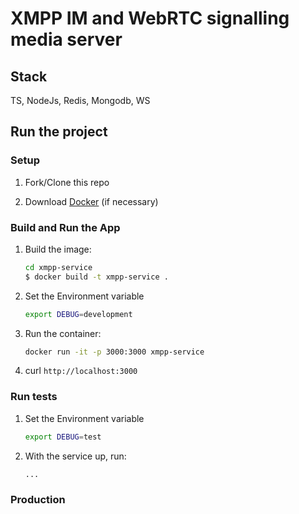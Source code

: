 # XMPP IM and WebRTC signalling media server

## Stack

TS, NodeJs, Redis, Mongodb, WS

## Run the project

### Setup

1. Fork/Clone this repo

1. Download [Docker](https://docs.docker.com/docker-for-mac/install/) (if necessary)

### Build and Run the App

1. Build the image:
  
    ```sh
    cd xmpp-service
    $ docker build -t xmpp-service .
    ```

1. Set the Environment variable

    ```sh
    export DEBUG=development
    ```

1. Run the container:

    ```sh
    docker run -it -p 3000:3000 xmpp-service
    ```

1. curl `http://localhost:3000`

### Run tests

1. Set the Environment variable

    ```sh
    export DEBUG=test
    ```

1. With the service up, run:

    ```sh
    ...
    ```

### Production

